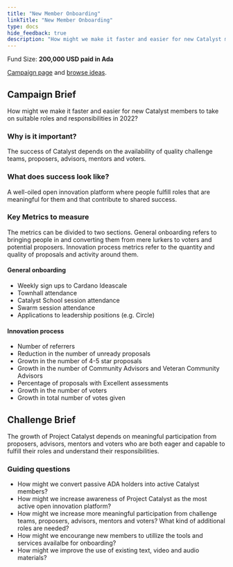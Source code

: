 ```yaml
---
title: "New Member Onboarding"
linkTitle: "New Member Onboarding"
type: docs
hide_feedback: true
description: "How might we make it faster and easier for new Catalyst members to take on suitable roles and responsibilities in 2022?"
---
```

Fund Size: **200,000 USD paid in Ada**

[Campaign page](https://cardano.ideascale.com/c/idea/382639) and [browse ideas]().

## Campaign Brief
How might we make it faster and easier for new Catalyst members to take on suitable roles and responsibilities in 2022?

### Why is it important?
The success of Catalyst depends on the availability of quality challenge teams, proposers, advisors, mentors and voters.

### What does success look like?
A well-oiled open innovation platform where people fulfill roles that are meaningful for them and that contribute to shared success.

### Key Metrics to measure
The metrics can be divided to two sections. General onboarding refers to bringing people in and converting them from mere lurkers to voters and potential proposers. Innovation process metrics refer to the quantity and quality of proposals and activity around them.

#### General onboarding
- Weekly sign ups to Cardano Ideascale 
- Townhall attendance
- Catalyst School session attendance
- Swarm session attendance
- Applications to leadership positions (e.g. Circle)

#### Innovation process
- Number of referrers
- Reduction in the number of unready proposals
- Growtn in the number of 4-5 star proposals
- Growth in the number of Community Advisors and Veteran Community Advisors
- Percentage of proposals with Excellent assessments
- Growth in the number of voters 
- Growth in total number of votes given

## Challenge Brief
The growth of Project Catalyst depends on meaningful participation from proposers, advisors, mentors and voters who are both eager and capable to fulfill their roles and understand their responsibilities.

### Guiding questions

- How might we convert passive ADA holders into active Catalyst members?
- How might we increase awareness of Project Catalyst as the most active open innovation platform?
- How might we increase more meaningful participation from challenge teams, proposers, advisors, mentors and voters? What kind of additional roles are needed?
- How might we encourange new members to utillize the tools and services availalbe for onboarding?
- How might we improve the use of existing text, video and audio materials?